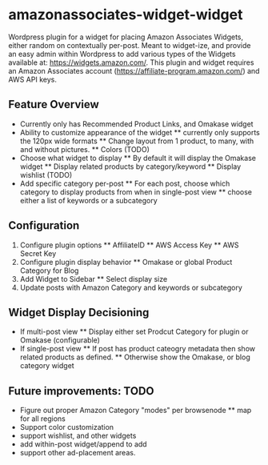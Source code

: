 amazonassociates-widget-widget
==============================

Wordpress plugin for a widget for placing Amazon Associates Widgets, either random on contextually per-post.  Meant to widget-ize, 
and provide an easy admin within Wordpress to add various types of the Widgets available at: https://widgets.amazon.com/.  This plugin 
and widget requires an Amazon Associates account (https://affiliate-program.amazon.com/) and AWS API keys.

## Feature Overview
* Currently only has Recommended Product Links, and Omakase widget
* Ability to customize appearance of the widget
** currently only supports the 120px wide formats
** Change layout from 1 product, to many, with and without pictures.
** Colors (TODO)
* Choose what widget to display
** By default it will display the Omakase widget
** Display related products by category/keyword
** Display wishlist (TODO)
* Add specific category per-post
** For each post, choose which category to display products from when in single-post view
** choose either a list of keywords or a subcategory

## Configuration
1. Configure plugin options
** AffiliateID
** AWS Access Key
** AWS Secret Key
2. Configure plugin display behavior
** Omakase or global Product Category for Blog
3. Add Widget to Sidebar
** Select display size
4. Update posts with Amazon Category and keywords or subcategory

## Widget Display Decisioning
* If multi-post view
** Display either set Prodcut Category for plugin or Omakase (configurable)
* If single-post view
** If post has product cateogry metadata then show related products as defined.
** Otherwise show the Omakase, or blog category widget

## Future improvements: TODO
* Figure out proper Amazon Category "modes" per browsenode
** map for all regions
* Support color customization
* support wishlist, and other widgets
* add within-post widget/append to add
* support other ad-placement areas.

